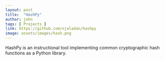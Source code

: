 ```yaml
---
layout: post
title:  "HashPy"
author: john
tags: [ Projects ]
link: https://github.com/njaladan/hashpy
image: assets/images/hash.png
---
```


HashPy is an instructional tool implementing common cryptographic hash functions as a Python library.